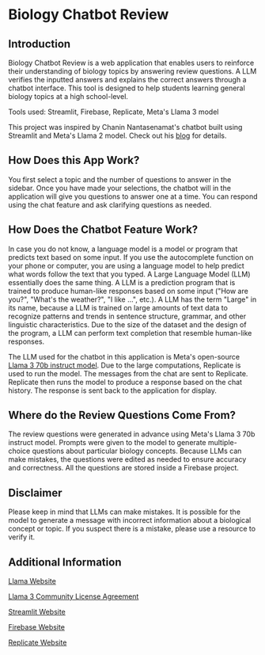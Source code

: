 # Biology Chatbot Review

## Introduction

Biology Chatbot Review is a web application that enables users to reinforce their understanding of biology topics by answering review questions. A LLM verifies the inputted answers and explains the correct answers through a chatbot interface. This tool is designed to help students learning general biology topics at a high school-level.

Tools used: Streamlit, Firebase, Replicate, Meta's Llama 3 model

This project was inspired by Chanin Nantasenamat's chatbot built using Streamlit and Meta's Llama 2 model. Check out his [blog](https://blog.streamlit.io/how-to-build-a-llama-2-chatbot/) for details.

## How Does this App Work?

You first select a topic and the number of questions to answer in the sidebar. Once you have made your selections, the chatbot will in the application will give you questions to answer one at a time. You can respond using the chat feature and ask clarifying questions as needed.

## How Does the Chatbot Feature Work?

In case you do not know, a language model is a model or program that predicts text based on some input. If you use the autocomplete function on your phone or computer, you are using a language model to help predict what words follow the text that you typed. A Large Language Model (LLM) essentially does the same thing. A LLM is a prediction program that is trained to produce human-like responses based on some input ("How are you?", "What's the weather?", "I like ...", etc.). A LLM has the term "Large" in its name, because a LLM is trained on large amounts of text data to recognize patterns and trends in sentence structure, grammar, and other linguistic characteristics. Due to the size of the dataset and the design of the program, a LLM can perform text completion that resemble human-like responses.

The LLM used for the chatbot in this application is Meta's open-source [Llama 3 70b instruct model](https://replicate.com/meta/meta-llama-3-70b-instruct). Due to the large computations, Replicate is used to run the model. The messages from the chat are sent to Replicate. Replicate then runs the model to produce a response based on the chat history. The response is sent back to the application for display.

## Where do the Review Questions Come From?

The review questions were generated in advance using Meta's Llama 3 70b instruct model. Prompts were given to the model to generate multiple-choice questions about particular biology concepts. Because LLMs can make mistakes, the questions were edited as needed to ensure accuracy and correctness. All the questions are stored inside a Firebase project.

## Disclaimer
Please keep in mind that LLMs can make mistakes. It is possible for the model to generate a message with incorrect information about a biological concept or topic. If you suspect there is a mistake, please use a resource to verify it.

## Additional Information

[Llama Website](https://www.llama.com/)

[Llama 3 Community License Agreement](https://github.com/meta-llama/llama3/blob/main/LICENSE)

[Streamlit Website](https://streamlit.io/)

[Firebase Website](https://firebase.google.com/)

[Replicate Website](https://replicate.com/home)
